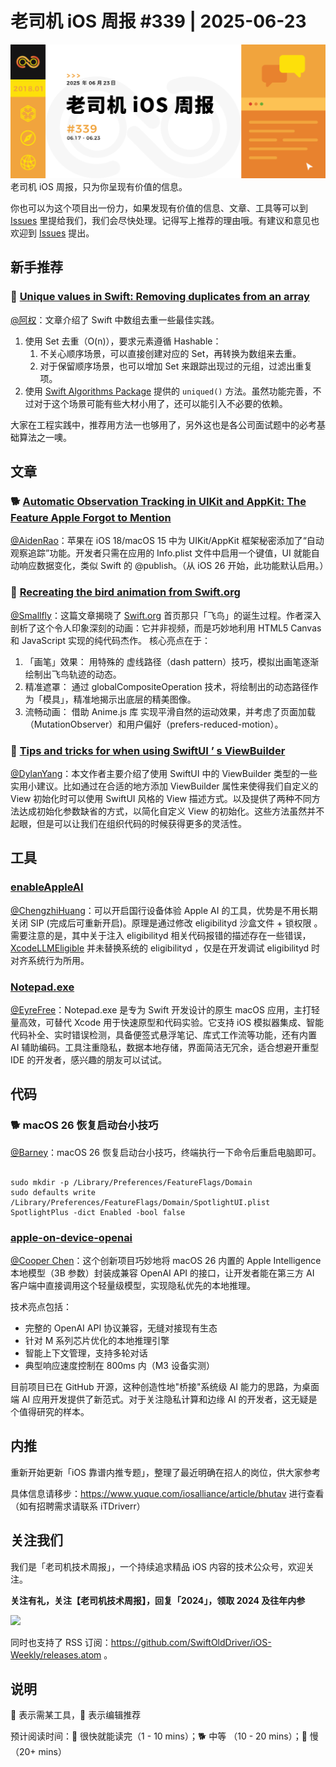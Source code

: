 # 老司机 iOS 周报 #339 | 2025-06-23

![ios-weekly](https://github.com/SwiftOldDriver/iOS-Weekly/blob/master/assets/weekly-header/339.jpg?raw=true)
老司机 iOS 周报，只为你呈现有价值的信息。

你也可以为这个项目出一份力，如果发现有价值的信息、文章、工具等可以到 [Issues](https://github.com/SwiftOldDriver/iOS-Weekly/issues) 里提给我们，我们会尽快处理。记得写上推荐的理由哦。有建议和意见也欢迎到 [Issues](https://github.com/SwiftOldDriver/iOS-Weekly/issues) 提出。

## 新手推荐

### 🐎 [Unique values in Swift: Removing duplicates from an array](https://www.avanderlee.com/swift/unique-values-removing-duplicates-array/)

[@阿权](https://github.com/bqlin)：文章介绍了 Swift 中数组去重一些最佳实践。

1. 使用 Set 去重（O(n)），要求元素遵循 Hashable：
   1. 不关心顺序场景，可以直接创建对应的 Set，再转换为数组来去重。
   2. 对于保留顺序场景，也可以增加 Set 来跟踪出现过的元组，过滤出重复项。
2. 使用 [Swift Algorithms Package](https://github.com/apple/swift-algorithms) 提供的 `uniqued()` 方法。虽然功能完善，不过对于这个场景可能有些大材小用了，还可以能引入不必要的依赖。

大家在工程实践中，推荐用方法一也够用了，另外这也是各公司面试题中的必考基础算法之一噢。

## 文章

### 🐕 [Automatic Observation Tracking in UIKit and AppKit: The Feature Apple Forgot to Mention](https://steipete.me/posts/2025/automatic-observation-tracking-uikit-appkit)

[@AidenRao](https://weibo.com/AidenRao)：苹果在 iOS 18/macOS 15 中为 UIKit/AppKit 框架秘密添加了“自动观察追踪”功能。开发者只需在应用的 Info.plist 文件中启用一个键值，UI 就能自动响应数据变化，类似 Swift 的 @publish。（从 iOS 26 开始，此功能默认启用。）

### 🐎 [Recreating the bird animation from Swift.org](https://alexwlchan.net/2025/swift-bird-animation/)

[@Smallfly](https://github.com/iostalks)：这篇文章揭晓了 [Swift.org](https://www.swift.org/) 首页那只「飞鸟」的诞生过程。作者深入剖析了这个令人印象深刻的动画：它并非视频，而是巧妙地利用 HTML5 Canvas 和 JavaScript 实现的纯代码杰作。
核心亮点在于：
1. 「画笔」​效果：​ 用特殊的 虚线路径（dash pattern）​ 技巧，模拟出画笔逐渐绘制出飞鸟轨迹的动态。
2. 精准遮罩：​ 通过 globalCompositeOperation 技术，将绘制出的动态路径作为「模具」，精准地揭示出底层的精美图像。
3. 流畅动画：​ 借助 Anime.js 库 实现平滑自然的运动效果，并考虑了页面加载（MutationObserver）和用户偏好（prefers-reduced-motion）。

### 🐎 [Tips and tricks for when using SwiftUI ’ s ViewBuilder](https://www.swiftbysundell.com/articles/swiftui-viewbuilder-tips-and-tricks/)

[@DylanYang](https://github.com/Dylan19Yang)：本文作者主要介绍了使用 SwiftUI 中的 ViewBuilder 类型的一些实用小建议。比如通过在合适的地方添加 ViewBuilder 属性来使得我们自定义的 View 初始化时可以使用 SwiftUI 风格的 View 描述方式。以及提供了两种不同方法达成初始化参数缺省的方式，以简化自定义 View 的初始化。这些方法虽然并不起眼，但是可以让我们在组织代码的时候获得更多的灵活性。

## 工具

### [enableAppleAI](https://github.com/kanshurichard/enableAppleAI)

[@ChengzhiHuang](https://github.com/ChengzhiHuang)：可以开启国行设备体验 Apple AI 的工具，优势是不用长期关闭 SIP (完成后可重新开启)。原理是通过修改 eligibilityd 沙盒文件 + 锁权限 。需要注意的是，其中关于注入 eligibilityd 相关代码报错的描述存在一些错误，[XcodeLLMEligible](https://github.com/Kyle-Ye/XcodeLLMEligible/) 并未替换系统的 eligibilityd ，仅是在开发调试 eligibilityd 时对齐系统行为所用。

### [Notepad.exe](https://notepadexe.com/)

[@EyreFree](https://github.com/EyreFree)：Notepad.exe 是专为 Swift 开发设计的原生 macOS 应用，主打轻量高效，可替代 Xcode 用于快速原型和代码实验。它支持 iOS 模拟器集成、智能代码补全、实时错误检测，具备便签式悬浮笔记、库式工作流等功能，还有内置 AI 辅助编码。工具注重隐私，数据本地存储，界面简洁无冗余，适合想避开重型 IDE 的开发者，感兴趣的朋友可以试试。

## 代码

### 🐕 macOS 26 恢复启动台小技巧

[@Barney](https://github.com/BarneyZhaoooo)：macOS 26 恢复启动台小技巧，终端执行一下命令后重启电脑即可。

```

sudo mkdir -p /Library/Preferences/FeatureFlags/Domain
sudo defaults write /Library/Preferences/FeatureFlags/Domain/SpotlightUI.plist SpotlightPlus -dict Enabled -bool false

```

### [apple-on-device-openai](https://github.com/gety-ai/apple-on-device-openai)

[@Cooper Chen](https://github.com/cjlcooper)：这个创新项目巧妙地将 macOS 26 内置的 Apple Intelligence 本地模型（3B 参数）封装成兼容 OpenAI API 的接口，让开发者能在第三方 AI 客户端中直接调用这个轻量级模型，实现隐私优先的本地推理。

技术亮点包括：

- 完整的 OpenAI API 协议兼容，无缝对接现有生态
- 针对 M 系列芯片优化的本地推理引擎
- 智能上下文管理，支持多轮对话 
- 典型响应速度控制在 800ms 内（M3 设备实测）

目前项目已在 GitHub 开源，这种创造性地"桥接"系统级 AI 能力的思路，为桌面端 AI 应用开发提供了新范式。对于关注隐私计算和边缘 AI 的开发者，这无疑是个值得研究的样本。

## 内推

重新开始更新「iOS 靠谱内推专题」，整理了最近明确在招人的岗位，供大家参考

具体信息请移步：https://www.yuque.com/iosalliance/article/bhutav 进行查看（如有招聘需求请联系 iTDriverr）

## 关注我们

我们是「老司机技术周报」，一个持续追求精品 iOS 内容的技术公众号，欢迎关注。

**关注有礼，关注【老司机技术周报】，回复「2024」，领取 2024 及往年内参**

![](https://github.com/SwiftOldDriver/iOS-Weekly/blob/master/assets/qrcode_for_wechat.jpg?raw=true)

同时也支持了 RSS 订阅：https://github.com/SwiftOldDriver/iOS-Weekly/releases.atom 。

## 说明

🚧 表示需某工具，🌟 表示编辑推荐

预计阅读时间：🐎 很快就能读完（1 - 10 mins）；🐕 中等 （10 - 20 mins）；🐢 慢（20+ mins）
